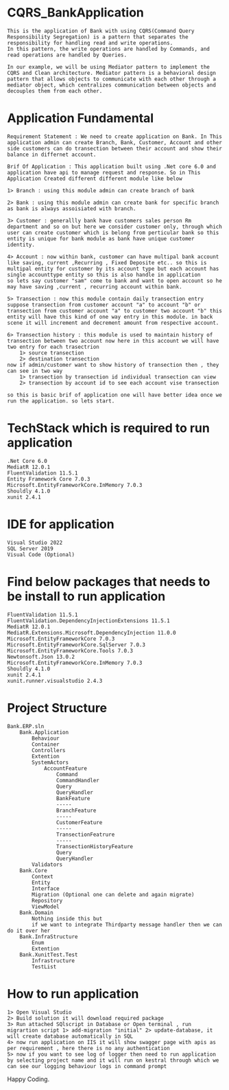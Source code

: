 # CQRS_BankApplication
    This is the application of Bank with using CQRS(Command Query Responsibility Segregation) is a pattern that separates the responsibility for handling read and write operations. 
    In this pattern, the write operations are handled by Commands, and read operations are handled by Queries.

    In our example, we will be using Mediator pattern to implement the CQRS and Clean architecture. Mediator pattern is a behavioral design pattern that allows objects to communicate with each other through a mediator object, which centralizes communication between objects and decouples them from each other.

# Application Fundamental
    Requirement Statement : We need to create application on Bank. In This application admin can create Branch, Bank, Customer, Account and other side customers can do transection between their account and show their balance in differnet account.

    Brif Of Application : This application built using .Net core 6.0 and application have api to manage request and response. So in This Application Created different different module like below 
    
    1> Branch : using this module admin can create branch of bank
    
    2> Bank : using this module admin can create bank for specific branch as bank is always assoisiated with branch. 
    
    3> Customer : generallly bank have customers sales person Rm department and so on but here we consider customer only, through which user can create customer which is belong from perticular bank so this entity is unique for bank module as bank have unique customer identity.
    
    4> Account : now within bank, customer can have multipal bank account like saving, current ,Recurring , Fixed Deposite etc.. so this is multipal entity for customer by its account type but each account has single accounttype entity so this is also handle in application 
    so lets say customer "sam" come to bank and want to open account so he may have saving ,current , recurring account within bank. 
    
    5> Transection : now this module contain daily transection entry suppose transection from customer account "a" to account "b" or transection from customer account "a" to customer two account "b" this entity will have this kind of one way entry in this module. in back scene it will increment and decrement amount from respective account. 
    
    6> Transection history : this module is used to maintain history of transection between two account now here in this account we will have two entry for each trasectrion 
        1> source transection
        2> destination transection 
    now if admin/customer want to show history of transection then , they can see in two way
        1> transection by transection id individual transection can view
        2> transection by account id to see each account vise transection

    so this is basic brif of application one will have better idea once we run the application. so lets start.
      
# TechStack which is required to run application
    
    .Net Core 6.0
    MediatR 12.0.1
    FluentValidation 11.5.1
    Entity Framework Core 7.0.3
    Microsoft.EntityFrameworkCore.InMemory 7.0.3
    Shouldly 4.1.0
    xunit 2.4.1

# IDE for application
    
    Visual Studio 2022
    SQL Server 2019
    Visual Code (Optional)

# Find below packages that needs to be install to run application

    FluentValidation 11.5.1
    FluentValidation.DependencyInjectionExtensions 11.5.1
    MediatR 12.0.1
    MediatR.Extensions.Microsoft.DependencyInjection 11.0.0
    Microsoft.EntityFrameworkCore 7.0.3
    Microsoft.EntityFrameworkCore.SqlServer 7.0.3
    Microsoft.EntityFrameworkCore.Tools 7.0.3
    Newtonsoft.Json 13.0.2
    Microsoft.EntityFrameworkCore.InMemory 7.0.3
    Shouldly 4.1.0
    xunit 2.4.1
    xunit.runner.visualstudio 2.4.3
    
# Project Structure
    Bank.ERP.sln
        Bank.Application
            Behaviour
            Container
            Controllers
            Extention
            SystemActors
                AccountFeature
                    Command
                    CommandHandler
                    Query
                    QueryHandler
                    BankFeature
                    -----
                    BranchFeature
                    -----
                    CustomerFeature
                    -----
                    TransectionFeatrure
                    -----
                    TransectionHistoryFeature
                    Query
                    QueryHandler
            Validators
        Bank.Core
            Context
            Entity
            Interface
            Migration (Optional one can delete and again migrate)
            Repository
            ViewModel
        Bank.Domain
            Nothing inside this but 
            if we want to integrate Thirdparty message handler then we can do it over her
        Bank.InfraStructure
            Enum
            Extention
        Bank.XunitTest.Test
            Infrastructure
            TestList

# How to run application
    1> Open Visual Studio
    2> Build solution it will download required package
    3> Run attached SQlscript in Database or Open terminal , run migrartion script 1> add-migration "initial" 2> update-database, it will create database automatically in SQL
    4> now run application on IIS it will show swagger page with apis as per requirement , here there is no any authentication
    5> now if you want to see log of logger then need to run application by selecting project name and it will run on kestral through which we can see our logging behaviour logs in command prompt

Happy Coding.  


    
